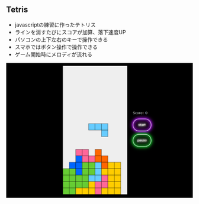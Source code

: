 ## Tetris
-   javascriptの練習に作ったテトリス
-   ラインを消すたびにスコアが加算、落下速度UP
-   パソコンの上下左右のキーで操作できる
-   スマホではボタン操作で操作できる
-   ゲーム開始時にメロディが流れる

<img src="https://github.com/risu043/tetoris/blob/main/assets/tetoris.png">
